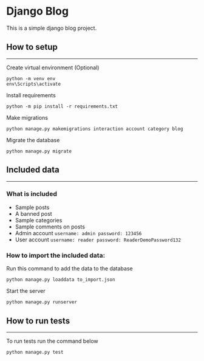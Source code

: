 # Django Blog

This is a simple django blog project.


## How to setup

____
Create virtual environment (Optional)
```shell
python -m venv env
env\Scripts\activate
```

Install requirements

```shell
python -m pip install -r requirements.txt
```

Make migrations
```shell
python manage.py makemigrations interaction account category blog
```

Migrate the database
```shell
python manage.py migrate
```

## Included data

---

### What is included 
- Sample posts
- A banned post
- Sample categories
- Sample comments on posts
- Admin account 
``username: admin
  password: 123456``
- User account 
``username: reader
  password: ReaderDemoPassword132``


### How to import the included data:
Run this command to add the data to the database
```shell
python manage.py loaddata to_import.json
```

Start the server
```shell
python manage.py runserver
```


## How to run tests

---

To run tests run the command below
```shell
python manage.py test
```